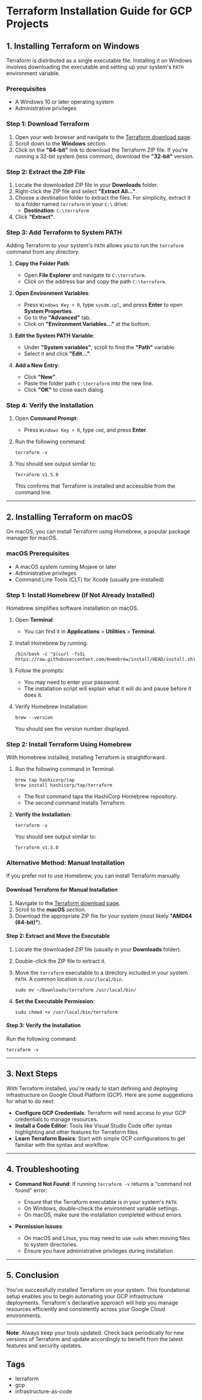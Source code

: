 
# Terraform Installation Guide for GCP Projects

## 1. Installing Terraform on Windows

Terraform is distributed as a single executable file. Installing it on Windows involves downloading the executable and setting up your system's `PATH` environment variable.

### Prerequisites

- A Windows 10 or later operating system
- Administrative privileges

### Step 1: Download Terraform

1. Open your web browser and navigate to the [Terraform download page](https://www.terraform.io/downloads.html).
2. Scroll down to the **Windows** section.
3. Click on the **"64-bit"** link to download the Terraform ZIP file. If you're running a 32-bit system (less common), download the **"32-bit"** version.

### Step 2: Extract the ZIP File

1. Locate the downloaded ZIP file in your **Downloads** folder.
2. Right-click the ZIP file and select **"Extract All..."**.
3. Choose a destination folder to extract the files. For simplicity, extract it to a folder named `terraform` in your `C:\` drive:
   - **Destination**: `C:\terraform`
4. Click **"Extract"**.

### Step 3: Add Terraform to System PATH

Adding Terraform to your system's `PATH` allows you to run the `terraform` command from any directory.

1. **Copy the Folder Path**:
   - Open **File Explorer** and navigate to `C:\terraform`.
   - Click on the address bar and copy the path `C:\terraform`.

2. **Open Environment Variables**:
   - Press `Windows Key + R`, type `sysdm.cpl`, and press **Enter** to open **System Properties**.
   - Go to the **"Advanced"** tab.
   - Click on **"Environment Variables..."** at the bottom.

3. **Edit the System PATH Variable**:
   - Under **"System variables"**, scroll to find the **"Path"** variable.
   - Select it and click **"Edit..."**.

4. **Add a New Entry**:
   - Click **"New"**.
   - Paste the folder path `C:\terraform` into the new line.
   - Click **"OK"** to close each dialog.

### Step 4: Verify the Installation

1. Open **Command Prompt**:
   - Press `Windows Key + R`, type `cmd`, and press **Enter**.

2. Run the following command:

   ```shell
   terraform -v
   ```

3. You should see output similar to:

   ```text
   Terraform v1.5.0
   ```

   This confirms that Terraform is installed and accessible from the command line.

---

## 2. Installing Terraform on macOS

On macOS, you can install Terraform using Homebrew, a popular package manager for macOS.

### macOS Prerequisites

- A macOS system running Mojave or later
- Administrative privileges
- Command Line Tools (CLT) for Xcode (usually pre-installed)

### Step 1: Install Homebrew (If Not Already Installed)

Homebrew simplifies software installation on macOS.

1. Open **Terminal**:
   - You can find it in **Applications** > **Utilities** > **Terminal**.

2. Install Homebrew by running:

   ```shell
   /bin/bash -c "$(curl -fsSL https://raw.githubusercontent.com/Homebrew/install/HEAD/install.sh)"
   ```

3. Follow the prompts:
   - You may need to enter your password.
   - The installation script will explain what it will do and pause before it does it.

4. Verify Homebrew Installation:

   ```shell
   brew --version
   ```

   You should see the version number displayed.

### Step 2: Install Terraform Using Homebrew

With Homebrew installed, installing Terraform is straightforward.

1. Run the following command in Terminal:

   ```shell
   brew tap hashicorp/tap
   brew install hashicorp/tap/terraform
   ```

   - The first command taps the HashiCorp Homebrew repository.
   - The second command installs Terraform.

2. **Verify the Installation**:

   ```shell
   terraform -v
   ```

   You should see output similar to:

   ```text
   Terraform v1.5.0
   ```

### Alternative Method: Manual Installation

If you prefer not to use Homebrew, you can install Terraform manually.

#### Download Terraform for Manual Installation

1. Navigate to the [Terraform download page](https://www.terraform.io/downloads.html).
2. Scroll to the **macOS** section.
3. Download the appropriate ZIP file for your system (most likely **"AMD64 (64-bit)"**).

#### Step 2: Extract and Move the Executable

1. Locate the downloaded ZIP file (usually in your **Downloads** folder).
2. Double-click the ZIP file to extract it.
3. Move the `terraform` executable to a directory included in your system `PATH`. A common location is `/usr/local/bin`.

   ```shell
   sudo mv ~/Downloads/terraform /usr/local/bin/
   ```

4. **Set the Executable Permission**:

   ```shell
   sudo chmod +x /usr/local/bin/terraform
   ```

#### Step 3: Verify the Installation

Run the following command:

```shell
terraform -v
```

---

## 3. Next Steps

With Terraform installed, you're ready to start defining and deploying infrastructure on Google Cloud Platform (GCP). Here are some suggestions for what to do next:

- **Configure GCP Credentials**: Terraform will need access to your GCP credentials to manage resources.
- **Install a Code Editor**: Tools like Visual Studio Code offer syntax highlighting and other features for Terraform files.
- **Learn Terraform Basics**: Start with simple GCP configurations to get familiar with the syntax and workflow.

---

## 4. Troubleshooting

- **Command Not Found**: If running `terraform -v` returns a "command not found" error:
  - Ensure that the Terraform executable is in your system's `PATH`.
  - On Windows, double-check the environment variable settings.
  - On macOS, make sure the installation completed without errors.

- **Permission Issues**:
  - On macOS and Linux, you may need to use `sudo` when moving files to system directories.
  - Ensure you have administrative privileges during installation.

---

## 5. Conclusion

You've successfully installed Terraform on your system. This foundational setup enables you to begin automating your GCP infrastructure deployments. Terraform's declarative approach will help you manage resources efficiently and consistently across your Google Cloud environments.

---

**Note**: Always keep your tools updated. Check back periodically for new versions of Terraform and update accordingly to benefit from the latest features and security updates.

## Tags

- terraform
- gcp
- infrastructure-as-code
